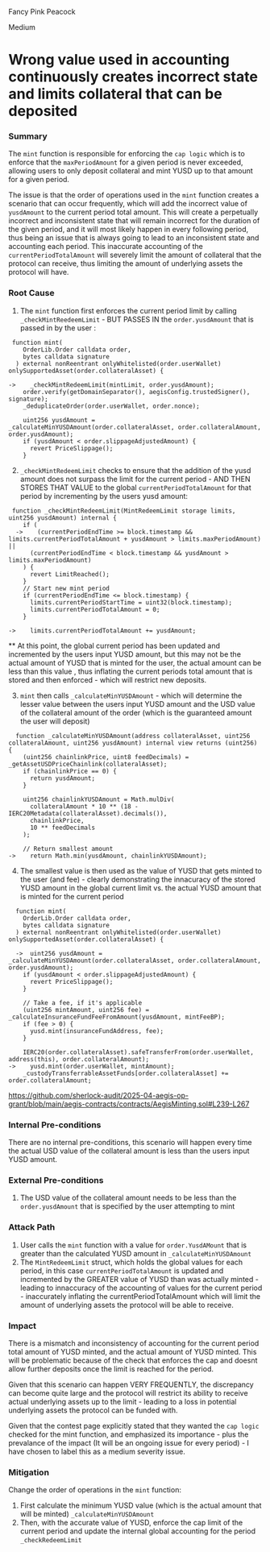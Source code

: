 Fancy Pink Peacock

Medium

# Wrong value used in accounting continuously creates incorrect state and limits collateral that can be deposited

### Summary

The `mint` function is responsible for enforcing the `cap logic` which is to enforce that the `maxPeriodAmount` for a given period is never exceeded, allowing users to only deposit collateral and mint YUSD up to that amount for a given period. 

The issue is that the order of operations used in the `mint` function creates a scenario that can occur frequently, which will add the incorrect value of `yusdAmount` to the current period total amount. This will create a perpetually incorrect and inconsistent state that will remain incorrect for the duration of the given period, and it will most likely happen in every following period, thus being an issue that is always going to lead to an inconsistent state and accounting each period. This inaccurate accounting of the `currentPeriodTotalAmount` will severely limit the amount of collateral that the protocol can receive, thus limiting the amount of underlying assets the protocol will have.

### Root Cause

1. The `mint` function first enforces the current period limit by calling `_checkMintReedeemLimit` - BUT PASSES IN the `order.yusdAmount` that is passed in by the user :

```solidity
 function mint(
    OrderLib.Order calldata order,
    bytes calldata signature
  ) external nonReentrant onlyWhitelisted(order.userWallet) onlySupportedAsset(order.collateralAsset) {

->    _checkMintRedeemLimit(mintLimit, order.yusdAmount);
    order.verify(getDomainSeparator(), aegisConfig.trustedSigner(), signature);
    _deduplicateOrder(order.userWallet, order.nonce);

    uint256 yusdAmount = _calculateMinYUSDAmount(order.collateralAsset, order.collateralAmount, order.yusdAmount);
    if (yusdAmount < order.slippageAdjustedAmount) {
      revert PriceSlippage();
    }
```

2. `_checkMintRedeemLimit` checks to ensure that the addition of the yusd amount does not surpass the limit for the current period - AND THEN STORES THAT VALUE to the global `currentPeriodTotalAmount` for that period by incrementing by the users yusd amount:

```solidity
 function _checkMintRedeemLimit(MintRedeemLimit storage limits, uint256 yusdAmount) internal {
    if (
  ->    (currentPeriodEndTime >= block.timestamp && limits.currentPeriodTotalAmount + yusdAmount > limits.maxPeriodAmount) ||
      (currentPeriodEndTime < block.timestamp && yusdAmount > limits.maxPeriodAmount)
    ) {
      revert LimitReached();
    }
    // Start new mint period
    if (currentPeriodEndTime <= block.timestamp) {
      limits.currentPeriodStartTime = uint32(block.timestamp);
      limits.currentPeriodTotalAmount = 0;
    }

->    limits.currentPeriodTotalAmount += yusdAmount;
```

** At this point, the global current period has been updated and incremented by the users input YUSD amount, but this may not be the actual amount of YUSD that is minted for the user, the actual amount can be less than this value , thus inflating the current periods total amount that is stored and then enforced - which will restrict new deposits. 

3. `mint` then calls `_calculateMinYUSDAmount` - which will determine the lesser value between the users input YUSD amount and the USD value of the collateral amount of the order (which is the guaranteed amount the user will deposit) 

```solidity
  function _calculateMinYUSDAmount(address collateralAsset, uint256 collateralAmount, uint256 yusdAmount) internal view returns (uint256) {
    (uint256 chainlinkPrice, uint8 feedDecimals) = _getAssetUSDPriceChainlink(collateralAsset);
    if (chainlinkPrice == 0) {
      return yusdAmount;
    }

    uint256 chainlinkYUSDAmount = Math.mulDiv(
      collateralAmount * 10 ** (18 - IERC20Metadata(collateralAsset).decimals()),
      chainlinkPrice,
      10 ** feedDecimals
    );

    // Return smallest amount
->    return Math.min(yusdAmount, chainlinkYUSDAmount);
```

4. The smallest value is then used as the value of YUSD that gets minted to the user (and fee) - clearly demonstrating the innacuracy of the stored YUSD amount in the global current limit vs. the actual YUSD amount that is minted for the current period

```solidity
  function mint(
    OrderLib.Order calldata order,
    bytes calldata signature
  ) external nonReentrant onlyWhitelisted(order.userWallet) onlySupportedAsset(order.collateralAsset) {

  ->  uint256 yusdAmount = _calculateMinYUSDAmount(order.collateralAsset, order.collateralAmount, order.yusdAmount);
    if (yusdAmount < order.slippageAdjustedAmount) {
      revert PriceSlippage();
    }

    // Take a fee, if it's applicable
    (uint256 mintAmount, uint256 fee) = _calculateInsuranceFundFeeFromAmount(yusdAmount, mintFeeBP);
    if (fee > 0) {
      yusd.mint(insuranceFundAddress, fee);
    }

    IERC20(order.collateralAsset).safeTransferFrom(order.userWallet, address(this), order.collateralAmount);
->    yusd.mint(order.userWallet, mintAmount);
    _custodyTransferrableAssetFunds[order.collateralAsset] += order.collateralAmount;
```
https://github.com/sherlock-audit/2025-04-aegis-op-grant/blob/main/aegis-contracts/contracts/AegisMinting.sol#L239-L267

### Internal Pre-conditions

There are no internal pre-conditions, this scenario will happen every time the actual USD value of the collateral amount is less than the users input YUSD amount.

### External Pre-conditions

1. The USD value of the collateral amount needs to be less than the `order.yusdAmount` that is specified by the user attempting to mint 

### Attack Path

1. User calls the `mint` function with a value for `order.YusdAMount` that is greater than the calculated YUSD amount in `_calculateMinYUSDAmount` 
2. The `MintRedeemLimit` struct, which holds the global values for each period, in this case `currentPeriodTotalAmount` is updated and incremented by the GREATER value of YUSD than was actually minted - leading to innaccuracy of the accounting of values for the current period - inaccurately inflating the currentPeriodTotalAmount which will limit the amount of underlying assets the protocol will be able to receive.

### Impact

There is a mismatch and inconsistency of accounting for the current period total amount of YUSD minted, and the actual amount of YUSD minted. This will be problematic because of the check that enforces the cap and doesnt allow further deposits once the limit is reached for the period. 

Given that this scenario can happen VERY FREQUENTLY, the discrepancy can become quite large and the protocol will restrict its ability to receive actual underlying assets up to the limit - leading to a loss in potential underlying assets the protocol can be funded with.

Given that the contest page explicitly stated that they wanted the `cap logic` checked for the mint function, and emphasized its importance - plus the prevalance of the impact (It will be an ongoing issue for every period) - I have chosen to label this as a medium severity issue.


### Mitigation

Change the order of operations in the `mint` function:

1. First calculate the minimum YUSD value (which is the actual amount that will be minted) `_calculateMinYUSDAmount` 
2. Then, with the accurate value of YUSD, enforce the cap limit of the current period and update the internal global accounting for the period `_checkRedeemLimit` 